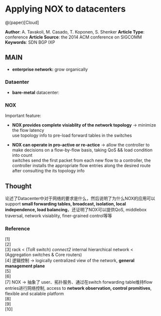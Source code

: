 # Applying NOX to datacenters

@(paper)[Cloud]

**Author**: A. Tavakoli, M. Casado, T. Koponen, S. Shenker
**Article Type**: conference
**Article Source**: the 2014 ACM conference on SIGCOMM
**Keywords**: SDN BGP  IXP


## MAIN

- **enterprise network:**  grow organically

### Dataenter
+ **bare-metal** datacenter:

### NOX
Important feature: 
+ **NOX provides complete visiablity of the network topology** -> minimize the flow latency     
use topology info to pre-load forward tables in the switches      
       
+ **NOX can operate in pro-active or re-actice** -> allow the controller to make decisions on a flow-by-flow basis, taking QoS && load condition into count     
switches send the first packet from each new flow to a controller, the controller installs the appropriate flow entries along the desired route after consulting the its topology info     

## Thought 
论述了Datacenter中对于网络的要求是什么，然后说明了为什么NOX的应用可以support **small forwarding tables, broadcast, isolation, local independence, load balancing**，还证明了NOX可以提供QoS, middlebox traversal, network visiablity, finer-grained control等等      

### Reference
[1]     
[2]     
[3] rack < (ToR switch) *connect2* internal hierarchical network < (Aggregation switches & Core routers)        
[4] 逻辑控制 -> logically centralized view of the network, **general management plane**          
[5]          
[6]           
[7] NOX -> 抽象了 user、拓扑服务、通过在switch forwarding table维持flow entries进行网络控制, access to **network observation, control promitives**, flexible and scalable platform             
[8]            
[9]           
[10]            

